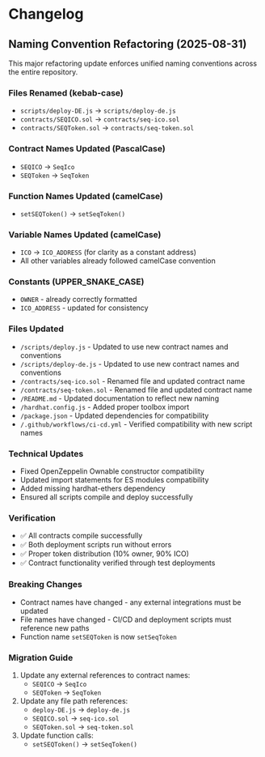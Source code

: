 # Changelog

## Naming Convention Refactoring (2025-08-31)

This major refactoring update enforces unified naming conventions across the entire repository.

### Files Renamed (kebab-case)
- `scripts/deploy-DE.js` → `scripts/deploy-de.js`
- `contracts/SEQICO.sol` → `contracts/seq-ico.sol`
- `contracts/SEQToken.sol` → `contracts/seq-token.sol`

### Contract Names Updated (PascalCase)
- `SEQICO` → `SeqIco`
- `SEQToken` → `SeqToken`

### Function Names Updated (camelCase)
- `setSEQToken()` → `setSeqToken()`

### Variable Names Updated (camelCase)
- `ICO` → `ICO_ADDRESS` (for clarity as a constant address)
- All other variables already followed camelCase convention

### Constants (UPPER_SNAKE_CASE)
- `OWNER` - already correctly formatted
- `ICO_ADDRESS` - updated for consistency

### Files Updated
- `/scripts/deploy.js` - Updated to use new contract names and conventions
- `/scripts/deploy-de.js` - Updated to use new contract names and conventions
- `/contracts/seq-ico.sol` - Renamed file and updated contract name
- `/contracts/seq-token.sol` - Renamed file and updated contract name
- `/README.md` - Updated documentation to reflect new naming
- `/hardhat.config.js` - Added proper toolbox import
- `/package.json` - Updated dependencies for compatibility
- `/.github/workflows/ci-cd.yml` - Verified compatibility with new script names

### Technical Updates
- Fixed OpenZeppelin Ownable constructor compatibility
- Updated import statements for ES modules compatibility
- Added missing hardhat-ethers dependency
- Ensured all scripts compile and deploy successfully

### Verification
- ✅ All contracts compile successfully
- ✅ Both deployment scripts run without errors
- ✅ Proper token distribution (10% owner, 90% ICO)
- ✅ Contract functionality verified through test deployments

### Breaking Changes
- Contract names have changed - any external integrations must be updated
- File names have changed - CI/CD and deployment scripts must reference new paths
- Function name `setSEQToken` is now `setSeqToken`

### Migration Guide
1. Update any external references to contract names:
   - `SEQICO` → `SeqIco`
   - `SEQToken` → `SeqToken`
2. Update any file path references:
   - `deploy-DE.js` → `deploy-de.js`
   - `SEQICO.sol` → `seq-ico.sol`
   - `SEQToken.sol` → `seq-token.sol`
3. Update function calls:
   - `setSEQToken()` → `setSeqToken()`